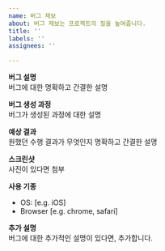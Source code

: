 ```yaml
---
name: 버그 제보
about: 버그 제보는 프로젝트의 질을 높여줍니다.
title: ''
labels: ''
assignees: ''

---
```


**버그 설명**<br>
버그에 대한 명확하고 간결한 설명

**버그 생성 과정**<br>
버그가 생성된 과정에 대한 설명


**예상 결과**<br>
원했던 수행 결과가 무엇인지 명확하고 간결한 설명

**스크린샷** <br>
사진이 있다면 첨부

**사용 기종** <br>
 - OS: [e.g. iOS]
 - Browser [e.g. chrome, safari]

**추가 설명** <br>
버그에 대한 추가적인 설명이 있다면, 추가합니다.

